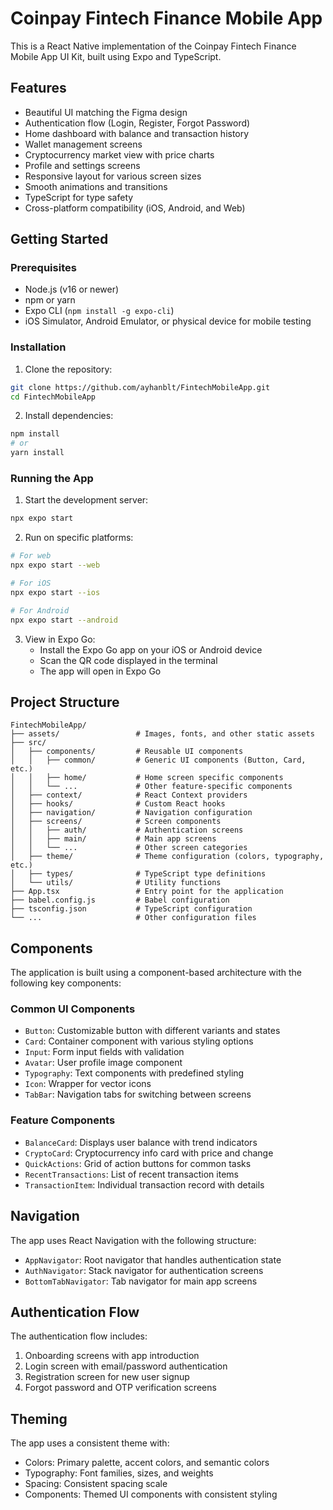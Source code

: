 # Coinpay Fintech Finance Mobile App

This is a React Native implementation of the Coinpay Fintech Finance Mobile App UI Kit, built using Expo and TypeScript.

## Features

- Beautiful UI matching the Figma design
- Authentication flow (Login, Register, Forgot Password)
- Home dashboard with balance and transaction history
- Wallet management screens
- Cryptocurrency market view with price charts
- Profile and settings screens
- Responsive layout for various screen sizes
- Smooth animations and transitions
- TypeScript for type safety
- Cross-platform compatibility (iOS, Android, and Web)

## Getting Started

### Prerequisites

- Node.js (v16 or newer)
- npm or yarn
- Expo CLI (`npm install -g expo-cli`)
- iOS Simulator, Android Emulator, or physical device for mobile testing

### Installation

1. Clone the repository:
```bash
git clone https://github.com/ayhanblt/FintechMobileApp.git
cd FintechMobileApp
```

2. Install dependencies:
```bash
npm install
# or
yarn install
```

### Running the App

1. Start the development server:
```bash
npx expo start
```

2. Run on specific platforms:
```bash
# For web
npx expo start --web

# For iOS
npx expo start --ios

# For Android
npx expo start --android
```

3. View in Expo Go:
   - Install the Expo Go app on your iOS or Android device
   - Scan the QR code displayed in the terminal
   - The app will open in Expo Go

## Project Structure

```
FintechMobileApp/
├── assets/                 # Images, fonts, and other static assets
├── src/
│   ├── components/         # Reusable UI components
│   │   ├── common/         # Generic UI components (Button, Card, etc.)
│   │   ├── home/           # Home screen specific components
│   │   └── ...             # Other feature-specific components
│   ├── context/            # React Context providers
│   ├── hooks/              # Custom React hooks
│   ├── navigation/         # Navigation configuration
│   ├── screens/            # Screen components
│   │   ├── auth/           # Authentication screens
│   │   ├── main/           # Main app screens
│   │   └── ...             # Other screen categories
│   ├── theme/              # Theme configuration (colors, typography, etc.)
│   ├── types/              # TypeScript type definitions
│   └── utils/              # Utility functions
├── App.tsx                 # Entry point for the application
├── babel.config.js         # Babel configuration
├── tsconfig.json           # TypeScript configuration
└── ...                     # Other configuration files
```

## Components

The application is built using a component-based architecture with the following key components:

### Common UI Components

- `Button`: Customizable button with different variants and states
- `Card`: Container component with various styling options
- `Input`: Form input fields with validation
- `Avatar`: User profile image component
- `Typography`: Text components with predefined styling
- `Icon`: Wrapper for vector icons
- `TabBar`: Navigation tabs for switching between screens

### Feature Components

- `BalanceCard`: Displays user balance with trend indicators
- `CryptoCard`: Cryptocurrency info card with price and change
- `QuickActions`: Grid of action buttons for common tasks
- `RecentTransactions`: List of recent transaction items
- `TransactionItem`: Individual transaction record with details

## Navigation

The app uses React Navigation with the following structure:

- `AppNavigator`: Root navigator that handles authentication state
- `AuthNavigator`: Stack navigator for authentication screens
- `BottomTabNavigator`: Tab navigator for main app screens

## Authentication Flow

The authentication flow includes:

1. Onboarding screens with app introduction
2. Login screen with email/password authentication
3. Registration screen for new user signup
4. Forgot password and OTP verification screens

## Theming

The app uses a consistent theme with:

- Colors: Primary palette, accent colors, and semantic colors
- Typography: Font families, sizes, and weights
- Spacing: Consistent spacing scale
- Components: Themed UI components with consistent styling
